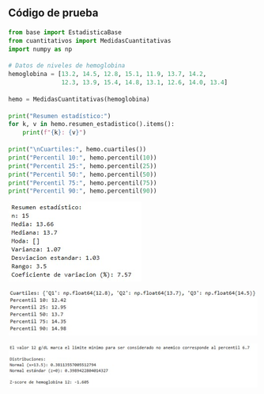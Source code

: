 ##  Código de prueba

```python
from base import EstadisticaBase
from cuantitativos import MedidasCuantitativas
import numpy as np

# Datos de niveles de hemoglobina
hemoglobina = [13.2, 14.5, 12.8, 15.1, 11.9, 13.7, 14.2, 
               12.3, 13.9, 15.4, 14.8, 13.1, 12.6, 14.0, 13.4]

hemo = MedidasCuantitativas(hemoglobina)

print("Resumen estadístico:")
for k, v in hemo.resumen_estadistico().items():
    print(f"{k}: {v}")

print("\nCuartiles:", hemo.cuartiles())
print("Percentil 10:", hemo.percentil(10))
print("Percentil 25:", hemo.percentil(25))
print("Percentil 50:", hemo.percentil(50))
print("Percentil 75:", hemo.percentil(75))
print("Percentil 90:", hemo.percentil(90))
```

![Salida 1](/images/test_cuanti1.jpg)

![Salida 2](/images/test_cuanti2.jpg)

![Salida 3](/images/test_cuanti3.jpg)
